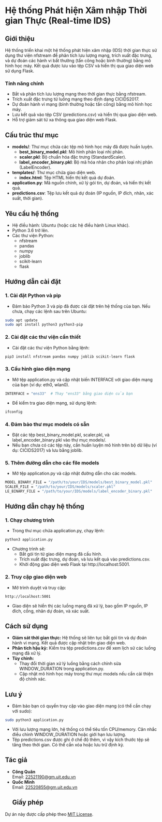 # Hệ thống Phát hiện Xâm nhập Thời gian Thực (Real-time IDS)
## Giới thiệu
Hệ thống triển khai một hệ thống phát hiện xâm nhập (IDS) thời gian thực sử dụng thư viện nfstream để phân tích lưu lượng mạng, trích xuất đặc trưng, và dự đoán các hành vi bất thường (tấn công hoặc bình thường) bằng mô hình học máy. Kết quả được lưu vào tệp CSV và hiển thị qua giao diện web sử dụng Flask.
### Tính năng chính
- Bắt và phân tích lưu lượng mạng theo thời gian thực bằng nfstream.
- Trích xuất đặc trưng từ luồng mạng theo định dạng CICIDS2017.
- Dự đoán hành vi mạng (bình thường hoặc tấn công) bằng mô hình học máy.
- Lưu kết quả vào tệp CSV (predictions.csv) và hiển thị qua giao diện web.
- Hỗ trợ giám sát từ xa thông qua giao diện web Flask.
## Cấu trúc thư mục
- **models/**: Thư mục chứa các tệp mô hình học máy đã được huấn luyện.  
  - **best_binary_model.pkl**: Mô hình phân loại nhị phân.  
  - **scaler.pkl**: Bộ chuẩn hóa đặc trưng (StandardScaler).  
  - **label_encoder_binary.pkl**: Bộ mã hóa nhãn cho phân loại nhị phân (LabelEncoder).  
- **templates/**: Thư mục chứa giao diện web.  
  - **index.html**: Tệp HTML hiển thị kết quả dự đoán.  
- **application.py**: Mã nguồn chính, xử lý gói tin, dự đoán, và hiển thị kết quả.  
- **predictions.csv**: Tệp lưu kết quả dự đoán (IP nguồn, IP đích, nhãn, xác suất, thời gian).  
## Yêu cầu hệ thống
- Hệ điều hành: Ubuntu (hoặc các hệ điều hành Linux khác).
- Python 3.6 trở lên.
- Các thư viện Python:
  - nfstream
  - pandas
  - numpy
  - joblib
  - scikit-learn
  - flask
## Hướng dẫn cài đặt

### 1. Cài đặt Python và pip
- Đảm bảo Python 3 và pip đã được cài đặt trên hệ thống của bạn. Nếu chưa, chạy các lệnh sau trên Ubuntu:
```bash
sudo apt update
sudo apt install python3 python3-pip
```
### 2. Cài đặt các thư viện cần thiết
- Cài đặt các thư viện Python bằng lệnh:
```bash
pip3 install nfstream pandas numpy joblib scikit-learn flask
```
### 3. Cấu hình giao diện mạng
- Mở tệp application.py và cập nhật biến INTERFACE với giao diện mạng của bạn (ví dụ: eth0, wlan0).
```bash
INTERFACE = "ens33"  # Thay "ens33" bằng giao diện của bạn
```
- Để kiểm tra giao diện mạng, sử dụng lệnh:
```bash
ifconfig
```
### 4. Đảm bảo thư mục models có sẵn
- Đặt các tệp best_binary_model.pkl, scaler.pkl, và label_encoder_binary.pkl vào thư mục models/.
- Nếu bạn chưa có các tệp này, cần huấn luyện mô hình trên bộ dữ liệu (ví dụ: CICIDS2017) và lưu bằng joblib.
### 5. Thêm đường dẫn cho các file models
- Mở tệp application.py và cập nhật đường dẫn cho các models.
```bash
MODEL_BINARY_FILE = "/path/to/your/IDS/models/best_binary_model.pkl"
SCALER_FILE = "/path/to/your/IDS/models/scaler.pkl"
LE_BINARY_FILE = "/path/to/your/IDS/models/label_encoder_binary.pkl"
```
## Hướng dẫn chạy hệ thống
### 1. Chạy chương trình
- Trong thư mục chứa application.py, chạy lệnh:
```bash
python3 application.py
```
- Chương trình sẽ:
  - Bắt gói tin từ giao diện mạng đã cấu hình.
  - Trích xuất đặc trưng, dự đoán, và lưu kết quả vào predictions.csv.
  - Khởi động giao diện web Flask tại http://localhost:5001.
### 2. Truy cập giao diện web
- Mở trình duyệt và truy cập:
```bash
http://localhost:5001
```
- Giao diện sẽ hiển thị các luồng mạng đã xử lý, bao gồm IP nguồn, IP đích, cổng, nhãn dự đoán, và xác suất.
## Cách sử dụng
- **Giám sát thời gian thực:** Hệ thống sẽ liên tục bắt gói tin và dự đoán hành vi mạng. Kết quả được cập nhật trên giao diện web.
- **Phân tích hậu kỳ:** Kiểm tra tệp predictions.csv để xem lịch sử các luồng mạng đã xử lý.
- **Tùy chỉnh:**
  - Thay đổi thời gian xử lý luồng bằng cách chỉnh sửa WINDOW_DURATION trong application.py.
  - Cập nhật mô hình học máy trong thư mục models nếu cần cải thiện độ chính xác.
## Lưu ý
- Đảm bảo bạn có quyền truy cập vào giao diện mạng (có thể cần chạy với sudo):
```bash
sudo python3 application.py
```
- Với lưu lượng mạng lớn, hệ thống có thể tiêu tốn CPU/memory. Cân nhắc điều chỉnh WINDOW_DURATION hoặc giới hạn lưu lượng.
- Tệp predictions.csv được ghi ở chế độ thêm, vì vậy kích thước tệp sẽ tăng theo thời gian. Có thể cần xóa hoặc lưu trữ định kỳ.
## Tác giả
- **Công Quân**  
  Email: 22521190@gm.uit.edu.vn  
- **Quốc Minh**  
  Email: 22520855@gm.uit.edu.vn
  ## Giấy phép
Dự án này được cấp phép theo [MIT License](https://opensource.org/licenses/MIT).
